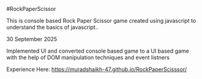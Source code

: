 #RockPaperScissor

This is console based Rock Paper Scissor game created using javascript
to understand the basics of javascript..

30 September 2025

Implemented UI and converted console based game to a UI based game 
with the help of DOM manipulation techniques and event listners

Experience Here: 
https://muradshaikh-47.github.io/RockPaperScisssor/
